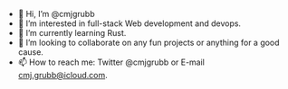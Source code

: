 - 👋 Hi, I’m @cmjgrubb
- 👀 I’m interested in full-stack Web development and devops.
- 🌱 I’m currently learning Rust.
- 💞️ I’m looking to collaborate on any fun projects or anything for a good cause.
- 📫 How to reach me: Twitter @cmjgrubb or E-mail cmj.grubb@icloud.com.

<!---
cmjgrubb/cmjgrubb is a ✨ special ✨ repository because its `README.md` (this file) appears on your GitHub profile.
You can click the Preview link to take a look at your changes.
--->
